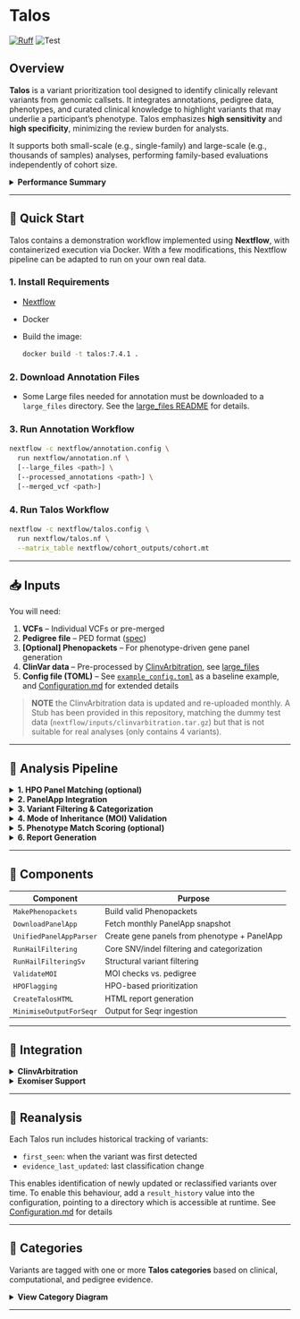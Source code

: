# Talos

[![Ruff](https://img.shields.io/endpoint?url=https://raw.githubusercontent.com/astral-sh/ruff/main/assets/badge/v2.json)](https://github.com/astral-sh/ruff)
![Test](https://github.com/populationgenomics/automated-interpretation-pipeline/actions/workflows/test.yaml/badge.svg)

## Overview

**Talos** is a variant prioritization tool designed to identify clinically relevant variants from genomic callsets. It integrates annotations, pedigree data, phenotypes, and curated clinical knowledge to highlight variants that may underlie a participant’s phenotype. Talos emphasizes **high sensitivity** and **high specificity**, minimizing the review burden for analysts.

It supports both small-scale (e.g., single-family) and large-scale (e.g., thousands of samples) analyses, performing family-based evaluations independently of cohort size.

<details>
<summary><strong>Performance Summary</strong></summary>

* \~1 variant returned per proband
* \~2 variants for singletons
* \~25% of returned variants are clinically relevant
* \~40% of variants flagged for special attention are clinically relevant

**Resource Usage** (demo on toy data):

* Annotation: \~2 min
* Talos run: \~5 min
* Hardware: 2 cores, 8 GB RAM

> For performance tracking and improvements, please use `-with-report` and share output details with us.

</details>

---

## 🚀 Quick Start

Talos contains a demonstration workflow implemented using **Nextflow**, with containerized execution via Docker. With a few modifications, this Nextflow pipeline can be adapted to run on your own real data.

### 1. Install Requirements

* [Nextflow](https://www.nextflow.io/docs/latest/install.html)
* Docker

* Build the image:

  ```bash
  docker build -t talos:7.4.1 .
  ```

### 2. Download Annotation Files

* Some Large files needed for annotation must be downloaded to a `large_files` directory. See the [large\_files README](large_files/README.md) for details.

### 3. Run Annotation Workflow

```bash
nextflow -c nextflow/annotation.config \
  run nextflow/annotation.nf \
  [--large_files <path>] \
  [--processed_annotations <path>] \
  [--merged_vcf <path>]
```

### 4. Run Talos Workflow

```bash
nextflow -c nextflow/talos.config \
  run nextflow/talos.nf \
  --matrix_table nextflow/cohort_outputs/cohort.mt
```

---

## 📥 Inputs

You will need:

1. **VCFs** – Individual VCFs or pre-merged
2. **Pedigree file** – PED format ([spec](https://gatk.broadinstitute.org/hc/en-us/articles/360035531972-PED-Pedigree-format))
3. **\[Optional] Phenopackets** – For phenotype-driven gene panel generation
4. **ClinVar data** – Pre-processed by [ClinvArbitration](https://github.com/populationgenomics/ClinvArbitration), see [large_files](large_files/README.md#talos-workflow)
5. **Config file (TOML)** – See [`example_config.toml`](src/talos/example_config.toml) as a baseline example, and [Configuration.md](docs/Configuration.md) for extended details

> **NOTE** the ClinvArbitration data is updated and re-uploaded monthly. A Stub has been provided in this repository, matching the dummy test data (`nextflow/inputs/clinvarbitration.tar.gz`) but that is not suitable for real analyses (only contains 4 variants).

---

## 🔬 Analysis Pipeline

<details>
<summary><strong>1. HPO Panel Matching (optional)</strong></summary>
If phenotype data is provided via Phenopackets, Talos selects gene panels from PanelApp that match reported HPO terms.
</details>

<details>
<summary><strong>2. PanelApp Integration</strong></summary>
Combines phenotype-driven panels with a default Mendelian gene panel to broaden coverage.
</details>

<details>
<summary><strong>3. Variant Filtering & Categorization</strong></summary>
Applies hard filters (e.g., population frequency, artifact removal), then classifies remaining variants via a decision-tree framework.
</details>

<details>
<summary><strong>4. Mode of Inheritance (MOI) Validation</strong></summary>
Checks whether variant inheritance patterns align with reported family structure and expected MOI.
</details>

<details>
<summary><strong>5. Phenotype Match Scoring (optional)</strong></summary>
Uses semantic similarity to compare variant-associated genes to the proband’s HPO terms.
</details>

<details>
<summary><strong>6. Report Generation</strong></summary>
Creates individual and cohort HTML reports, including:
- Variant categories and flags
- Inheritance consistency
- Phenotype scores (if applicable)
- Evidence sources and provenance
</details>

---

## 🧱 Components

| Component               | Purpose                                      |
| ----------------------- | -------------------------------------------- |
| `MakePhenopackets`      | Build valid Phenopackets                     |
| `DownloadPanelApp`      | Fetch monthly PanelApp snapshot              |
| `UnifiedPanelAppParser` | Create gene panels from phenotype + PanelApp |
| `RunHailFiltering`      | Core SNV/indel filtering and categorization  |
| `RunHailFilteringSv`    | Structural variant filtering                 |
| `ValidateMOI`           | MOI checks vs. pedigree                      |
| `HPOFlagging`           | HPO-based prioritization                     |
| `CreateTalosHTML`       | HTML report generation                       |
| `MinimiseOutputForSeqr` | Output for Seqr ingestion                    |

---

## 🔗 Integration

<details>
<summary><strong>ClinvArbitration</strong></summary>

Talos uses [ClinvArbitration](https://github.com/populationgenomics/ClinvArbitration) to:

* Resolve conflicting ClinVar submissions
* Favor trusted submitters (e.g., diagnostic labs)
* Normalize variant classification at the codon level
* Assign PM5 evidence

</details>

<details>
<summary><strong>Exomiser Support</strong></summary>

Talos can incorporate [Exomiser](https://github.com/exomiser/Exomiser) output:

```bash
src/talos/AggregateExomiserVariantTsvs.py
```

This script aggregates variant TSVs into a Hail Table for filtering integration.

</details>

---

## 🔁 Reanalysis

Each Talos run includes historical tracking of variants:

* `first_seen`: when the variant was first detected
* `evidence_last_updated`: last classification change

This enables identification of newly updated or reclassified variants over time. To enable this behaviour, add a `result_history` value into the configuration, pointing to a directory which is accessible at runtime. See [Configuration.md](docs/Configuration.md) for details

---

## 🧪 Categories

Variants are tagged with one or more **Talos categories** based on clinical, computational, and pedigree evidence.

<details>
<summary><strong>View Category Diagram</strong></summary>

![Category Diagram](docs/images/Categories.png)

</details>

---
